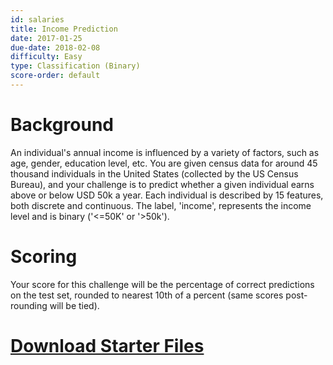 ```yaml
---
id: salaries
title: Income Prediction
date: 2017-01-25
due-date: 2018-02-08
difficulty: Easy
type: Classification (Binary)
score-order: default
---
```


# Background

An individual's annual income is influenced by a variety of factors, such as
age, gender, education level, etc. You are given census data for around 45
thousand individuals in the United States (collected by the US Census Bureau),
and your challenge is to predict whether a given individual earns above or below
USD 50k a year. Each individual is described by 15 features, both discrete and
continuous. The label, 'income', represents the income level and is binary
('<=50K' or '>50k').

# Scoring

Your score for this challenge will be the percentage of correct predictions on
the test set, rounded to nearest 10th of a percent (same scores post-rounding
will be tied).

# [Download Starter Files](https://drive.google.com/file/d/1X92MT--VPtvItUex4We1JlMOOJ3mw6zg/view?usp=sharing)
